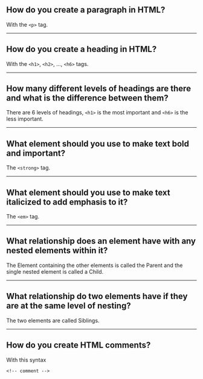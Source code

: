 ## **How do you create a paragraph in HTML?**

With the `<p>` tag.

---

## **How do you create a heading in HTML?**

With the `<h1>`, `<h2>`, ..., `<h6>` tags.

---

## **How many different levels of headings are there and what is the difference between them?**

There are 6 levels of headings, `<h1>` is the most important and `<h6>` is the less important.

---

## **What element should you use to make text bold and important?**

The `<strong>` tag.

---

## **What element should you use to make text italicized to add emphasis to it?**

The `<em>` tag.

---

## **What relationship does an element have with any nested elements within it?**

The Element containing the other elements is called the Parent and the single nested element is called a Child.

---

## **What relationship do two elements have if they are at the same level of nesting?**

The two elements are called Siblings.

---

## **How do you create HTML comments?**

With this syntax

`<!-- comment -->`
